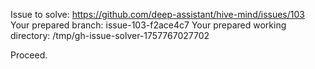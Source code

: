 Issue to solve: https://github.com/deep-assistant/hive-mind/issues/103
Your prepared branch: issue-103-f2ace4c7
Your prepared working directory: /tmp/gh-issue-solver-1757767027702

Proceed.